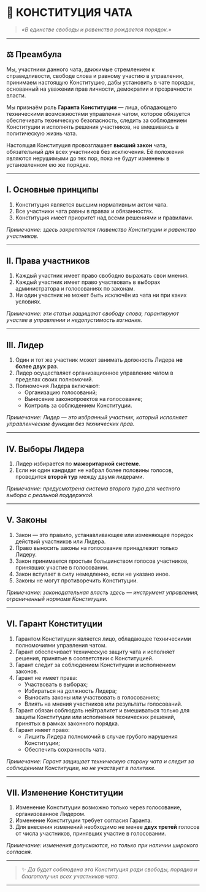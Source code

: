 # 📜 **КОНСТИТУЦИЯ ЧАТА**

> *«В единстве свободы и равенства рождается порядок.»*

---

## ⚖️ **Преамбула**

Мы, участники данного чата, движимые стремлением к справедливости, свободе слова и равному участию в управлении,
принимаем настоящую Конституцию, дабы установить в чате порядок, основанный на уважении прав личности, демократии и прозрачности власти.

Мы признаём роль **Гаранта Конституции** — лица, обладающего техническими возможностями управления чатом,
которое обязуется обеспечивать техническую безопасность, следить за соблюдением Конституции и исполнять решения участников,
не вмешиваясь в политическую жизнь чата.

Настоящая Конституция провозглашает **высший закон** чата, обязательный для всех участников без исключения.
Её положения являются нерушимыми до тех пор, пока не будут изменены в установленном ею же порядке.

---

## **I. Основные принципы**

1. Конституция является высшим нормативным актом чата.
2. Все участники чата равны в правах и обязанностях.
3. Конституция имеет приоритет над всеми решениями и правилами.

*Примечание: здесь закрепляется главенство Конституции и равенство участников.*

---

## **II. Права участников**

1. Каждый участник имеет право свободно выражать свои мнения.
2. Каждый участник имеет право участвовать в выборах администратора и голосованиях по законам.
3. Ни один участник не может быть исключён из чата ни при каких условиях.

*Примечание: эти статьи защищают свободу слова, гарантируют участие в управлении и недопустимость изгнания.*

---

## **III. Лидер**

1. Один и тот же участник может занимать должность Лидера **не более двух раз**.
2. Лидер осуществляет организационное управление чатом в пределах своих полномочий.
3. Полномочия Лидера включают:
   - Организацию голосований;
   - Вынесение законопроектов на голосование;
   - Контроль за соблюдением Конституции.

*Примечание: Лидер — это избранный участник, который исполняет управленческие функции без технических прав.*

---

## **IV. Выборы Лидера**

1. Лидер избирается по **мажоритарной системе**.
2. Если ни один кандидат не набрал более половины голосов, проводится **второй тур** между двумя лидерами.

*Примечание: предусмотрена система второго тура для честного выбора с реальной поддержкой.*

---

## **V. Законы**

1. Закон — это правило, устанавливающее или изменяющее порядок действий участников или Лидера.
2. Право выносить законы на голосование принадлежит только Лидеру.
3. Закон принимается простым большинством голосов участников, принявших участие в голосовании.
4. Закон вступает в силу немедленно, если не указано иное.
5. Законы не могут противоречить Конституции.

*Примечание: законодательная власть здесь — инструмент управления, ограниченный нормами Конституции.*

---

## **VI. Гарант Конституции**

1. Гарантом Конституции является лицо, обладающее техническими полномочиями управления чатом.
2. Гарант обеспечивает техническую защиту чата и исполняет решения, принятые в соответствии с Конституцией.
3. Гарант следит за соблюдением Конституции и исполнением законов.
4. Гарант не имеет права:
   - Участвовать в выборах;
   - Избираться на должность Лидера;
   - Выносить законы или участвовать в голосованиях;
   - Влиять на мнения участников или результаты голосований.
5. Гарант обязан соблюдать нейтралитет и вмешиваться только для защиты Конституции или исполнения технических решений, принятых в рамках законного порядка.
6. Гарант имеет право:
   - Лишить Лидера полномочий в случае грубого нарушения Конституции;
   - Обеспечить сохранность чата.

*Примечание: Гарант защищает техническую сторону чата и следит за соблюдением Конституции, но не участвует в политике.*

---

## **VII. Изменение Конституции**

1. Изменение Конституции возможно только через голосование, организованное Лидером.
2. Изменение Конституции требует согласия Гаранта.
2. Для внесения изменений необходимо не менее **двух третей** голосов от числа участников, принявших участие в голосовании.

*Примечание: изменения допускаются, но только при наличии широкого согласия.*

---

> ✨ *Да будет соблюдена эта Конституция ради свободы, порядка и благополучия всех участников чата.*

---
